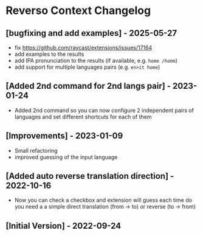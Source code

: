 # Reverso Context Changelog

## [bugfixing and add examples] - 2025-05-27

- fix https://github.com/raycast/extensions/issues/17164
- add examples to the results
- add IPA pronunciation to the results (if available, e.g. `home /hoʊm`)
- add support for multiple languages pairs (e.g. `en>it home`)

## [Added 2nd command for 2nd langs pair] - 2023-01-24

- Added 2nd command so you can now configure 2 independent pairs of languages and set different shortcuts for each of them

## [Improvements] - 2023-01-09

- Small refactoring
- improved guessing of the input language

## [Added auto reverse translation direction] - 2022-10-16

- Now you can check a checkbox and extension will guess each time do you need a a simple direct translation (from -> to) or reverse (to -> from)

## [Initial Version] - 2022-09-24
